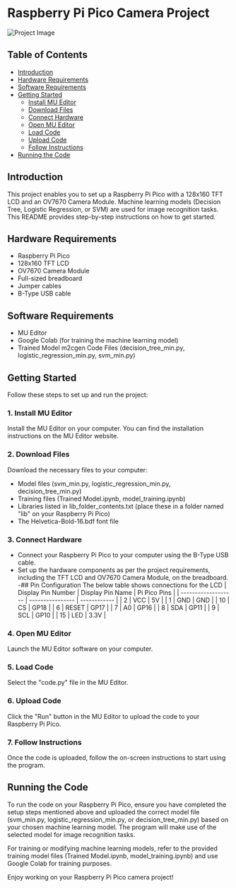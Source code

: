 # Raspberry Pi Pico Camera Project

![Project Image](project_image.jpg)

## Table of Contents

- [Introduction](#introduction)
- [Hardware Requirements](#hardware-requirements)
- [Software Requirements](#software-requirements)
- [Getting Started](#getting-started)
  - [Install MU Editor](#1-install-mu-editor)
  - [Download Files](#2-download-files)
  - [Connect Hardware](#3-connect-hardware)
  - [Open MU Editor](#4-open-mu-editor)
  - [Load Code](#5-load-code)
  - [Upload Code](#6-upload-code)
  - [Follow Instructions](#7-follow-instructions)
- [Running the Code](#running-the-code)

## Introduction

This project enables you to set up a Raspberry Pi Pico with a 128x160 TFT LCD and an OV7670 Camera Module. Machine learning models (Decision Tree, Logistic Regression, or SVM) are used for image recognition tasks. This README provides step-by-step instructions on how to get started.

## Hardware Requirements

- Raspberry Pi Pico
- 128x160 TFT LCD
- OV7670 Camera Module
- Full-sized breadboard
- Jumper cables
- B-Type USB cable

## Software Requirements

- MU Editor
- Google Colab (for training the machine learning model)
- Trained Model m2cgen Code Files (decision_tree_min.py, logistic_regression_min.py, svm_min.py)

## Getting Started

Follow these steps to set up and run the project:

### 1. Install MU Editor

Install the MU Editor on your computer. You can find the installation instructions on the MU Editor website.

### 2. Download Files

Download the necessary files to your computer:

- Model files (svm_min.py, logistic_regression_min.py, decision_tree_min.py)
- Training files (Trained Model.ipynb, model_training.ipynb)
- Libraries listed in lib_folder_contents.txt (place these in a folder named "lib" on your Raspberry Pi Pico)
- The Helvetica-Bold-16.bdf font file

### 3. Connect Hardware

- Connect your Raspberry Pi Pico to your computer using the B-Type USB cable.
- Set up the hardware components as per the project requirements, including the TFT LCD and OV7670 Camera Module, on the breadboard.
-## Pin Configuration
The below table shows connections for the LCD
| Display Pin Number | Display Pin Name | Pi Pico Pins |
| ------------------- | ---------------- | ------------ |
| 2                   | VCC              | 5V           |
| 1                   | GND              | GND          |
| 10                  | CS               | GP18         |
| 6                   | RESET            | GP17         |
| 7                   | A0               | GP16         |
| 8                   | SDA              | GP11         |
| 9                   | SCL              | GP10         |
| 15                  | LED              | 3.3V         |


### 4. Open MU Editor

Launch the MU Editor software on your computer.

### 5. Load Code

Select the "code.py" file in the MU Editor.

### 6. Upload Code

Click the "Run" button in the MU Editor to upload the code to your Raspberry Pi Pico.

### 7. Follow Instructions

Once the code is uploaded, follow the on-screen instructions to start using the program.

## Running the Code

To run the code on your Raspberry Pi Pico, ensure you have completed the setup steps mentioned above and uploaded the correct model file (svm_min.py, logistic_regression_min.py, or decision_tree_min.py) based on your chosen machine learning model. The program will make use of the selected model for image recognition tasks.

For training or modifying machine learning models, refer to the provided training model files (Trained Model.ipynb, model_training.ipynb) and use Google Colab for training purposes.

Enjoy working on your Raspberry Pi Pico camera project!

